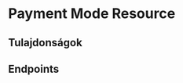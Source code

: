 # Payment Mode Resource

## Tulajdonságok

<ResourceProperties :resource="'payment_mode'" :lang="'hu'"/>

## Endpoints

[//]: <> (GET ENDPOINT)
<ResourceEndpoint :resource="'payment_mode'" :endpoint="'get'" :lang="'hu'">

<template v-slot:responseJSON>

<<< @/docs/fixtures/api/payment_mode/response/json/get_id.json

</template>

<template v-slot:responseXML>

<<< @/docs/fixtures/api/payment_mode/response/xml/get_id.xml

</template>

</ResourceEndpoint>

[//]: <> (GETCOLLECTION ENDPOINT)
<ResourceEndpoint :resource="'payment_mode'" :endpoint="'getCollection'" :lang="'hu'">

<template v-slot:responseJSON>

<<< @/docs/fixtures/api/payment_mode/response/json/get_page.json

</template>

<template v-slot:responseXML>

<<< @/docs/fixtures/api/payment_mode/response/xml/get_page.xml

</template>

</ResourceEndpoint>

